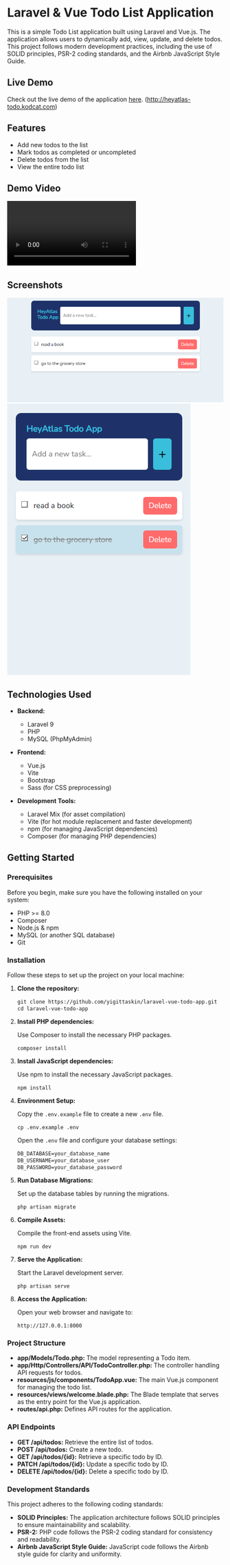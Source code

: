 # Laravel & Vue Todo List Application

This is a simple Todo List application built using Laravel and Vue.js. The application allows users to dynamically add, view, update, and delete todos. This project follows modern development practices, including the use of SOLID principles, PSR-2 coding standards, and the Airbnb JavaScript Style Guide.

## Live Demo

Check out the live demo of the application [here](http://heyatlas-todo.kodcat.com). (http://heyatlas-todo.kodcat.com)

## Features

- Add new todos to the list
- Mark todos as completed or uncompleted
- Delete todos from the list
- View the entire todo list

## Demo Video

![HeyAtlas Todo App Demo Video](readme-assets/heyAtlas_demo_video.mp4)

## Screenshots

![Desktop](readme-assets/heyAtlas_Todo_SS.png)
![Mobile](readme-assets/heyAtlas_Todo_mobile_SS.png)

## Technologies Used

- **Backend:**
  - Laravel 9
  - PHP
  - MySQL (PhpMyAdmin)
  
- **Frontend:**
  - Vue.js
  - Vite
  - Bootstrap
  - Sass (for CSS preprocessing)

- **Development Tools:**
  - Laravel Mix (for asset compilation)
  - Vite (for hot module replacement and faster development)
  - npm (for managing JavaScript dependencies)
  - Composer (for managing PHP dependencies)

## Getting Started

### Prerequisites

Before you begin, make sure you have the following installed on your system:

- PHP >= 8.0
- Composer
- Node.js & npm
- MySQL (or another SQL database)
- Git

### Installation

Follow these steps to set up the project on your local machine:

1. **Clone the repository:**

   ```
   git clone https://github.com/yigittaskin/laravel-vue-todo-app.git
   cd laravel-vue-todo-app
   ```

2. **Install PHP dependencies:**

   Use Composer to install the necessary PHP packages.

   ```
   composer install
   ```

3. **Install JavaScript dependencies:**

   Use npm to install the necessary JavaScript packages.

   ```
   npm install
   ```

4. **Environment Setup:**

   Copy the `.env.example` file to create a new `.env` file.

   ```
   cp .env.example .env
   ```

   Open the `.env` file and configure your database settings:

   ```
   DB_DATABASE=your_database_name
   DB_USERNAME=your_database_user
   DB_PASSWORD=your_database_password
   ```

5. **Run Database Migrations:**

   Set up the database tables by running the migrations.

   ```
   php artisan migrate
   ```

6. **Compile Assets:**

   Compile the front-end assets using Vite.

   ```
   npm run dev
   ```

7. **Serve the Application:**

   Start the Laravel development server.

   ```
   php artisan serve
   ```

8. **Access the Application:**

   Open your web browser and navigate to:

   ```
   http://127.0.0.1:8000
   ```

### Project Structure

- **app/Models/Todo.php:** The model representing a Todo item.
- **app/Http/Controllers/API/TodoController.php:** The controller handling API requests for todos.
- **resources/js/components/TodoApp.vue:** The main Vue.js component for managing the todo list.
- **resources/views/welcome.blade.php:** The Blade template that serves as the entry point for the Vue.js application.
- **routes/api.php:** Defines API routes for the application.

### API Endpoints

- **GET /api/todos:** Retrieve the entire list of todos.
- **POST /api/todos:** Create a new todo.
- **GET /api/todos/{id}:** Retrieve a specific todo by ID.
- **PATCH /api/todos/{id}:** Update a specific todo by ID.
- **DELETE /api/todos/{id}:** Delete a specific todo by ID.

### Development Standards

This project adheres to the following coding standards:

- **SOLID Principles:** The application architecture follows SOLID principles to ensure maintainability and scalability.
- **PSR-2:** PHP code follows the PSR-2 coding standard for consistency and readability.
- **Airbnb JavaScript Style Guide:** JavaScript code follows the Airbnb style guide for clarity and uniformity.
